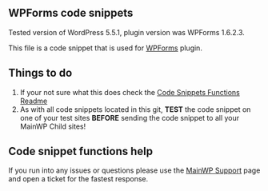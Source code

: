 ## WPForms code snippets

Tested version of WordPress 5.5.1, plugin version was WPForms 1.6.2.3.

This file is a code snippet that is used for [WPForms](https://wordpress.org/plugins/wpforms-lite//) plugin. 

## Things to do

1. If your not sure what this does check the [Code Snippets Functions Readme](https://github.com/mainwp/Code-Snippets-Functions/blob/master/README.md)
2. As with all code snippets located in this git, **TEST** the code snippet on one of your test sites **BEFORE** sending the code snippet to all your MainWP Child sites!

## Code snippet functions help

If you run into any issues or questions please use the [MainWP Support](https://mainwp.com/support/) page and open a ticket for the fastest response.

